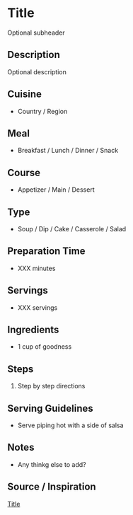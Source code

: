 # Title
Optional subheader

## Description
Optional description

## Cuisine
- Country / Region

## Meal
- Breakfast / Lunch / Dinner / Snack

## Course
- Appetizer / Main / Dessert

## Type
- Soup / Dip / Cake / Casserole / Salad

## Preparation Time
- XXX minutes

## Servings
- XXX servings

## Ingredients
- 1 cup of goodness

## Steps  
1. Step by step directions

## Serving Guidelines
- Serve piping hot with a side of salsa

## Notes  
- Any thinkg else to add? 

## Source / Inspiration  
[Title](http://the.url.com)
